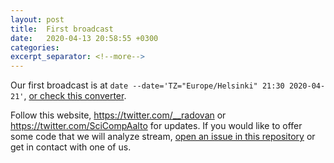 ```yaml
---
layout: post
title:  First broadcast
date:   2020-04-13 20:58:55 +0300
categories:
excerpt_separator: <!--more-->
---
```


Our first broadcast is at `date --date='TZ="Europe/Helsinki" 21:30
2020-04-21'`,
[or check this converter](https://www.timeanddate.com/worldclock/fixedtime.html?iso=20200421T2130&p1=101&ah=1&am=30).

Follow this website, <https://twitter.com/__radovan> or
<https://twitter.com/SciCompAalto> for updates.  If you would like to
offer some code that we will analyze stream, [open an issue in this
repository](https://github.com/ResearchSoftwareHour/rsh-notes/issues)
or get in contact with one of us.

<!--more-->
